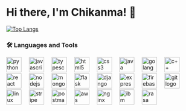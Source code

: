 # Hi there, I'm Chikanma! 👋
[![Top Langs](https://github-readme-stats.vercel.app/api/top-langs/?username=Chikanma681&show_icons=true&theme=buefy&layout=compact&langs_count=8&hide=C)](https://github.com/Chikanma681/)

<h3 align="left">🛠 Languages and Tools</h3>

<div align="left">
  <!-- Languages -->
  <img src="https://cdn.jsdelivr.net/gh/devicons/devicon/icons/python/python-original.svg" height="40" alt="python logo" />
  <img width="12" />
  <img src="https://cdn.jsdelivr.net/gh/devicons/devicon/icons/javascript/javascript-original.svg" height="40" alt="javascript logo" />
  <img width="12" />
  <img src="https://cdn.jsdelivr.net/gh/devicons/devicon/icons/typescript/typescript-original.svg" height="40" alt="typescript logo" />
  <img width="12" />
  <img src="https://cdn.jsdelivr.net/gh/devicons/devicon/icons/html5/html5-original.svg" height="40" alt="html5 logo" />
  <img width="12" />
  <img src="https://cdn.jsdelivr.net/gh/devicons/devicon/icons/css3/css3-original.svg" height="40" alt="css3 logo" />
  <img width="12" />
  <img src="https://cdn.jsdelivr.net/gh/devicons/devicon/icons/java/java-original.svg" height="40" alt="java logo" />
  <img width="12" />
  <img src="https://cdn.jsdelivr.net/gh/devicons/devicon/icons/go/go-original.svg" height="40" alt="golang logo" />
  <img width="12" />
  <img src="https://cdn.jsdelivr.net/gh/devicons/devicon/icons/cpp/cpp-original.svg" height="40" alt="c++ logo" />

  <!-- Frameworks -->
  <img width="12" />
  <img src="https://cdn.jsdelivr.net/gh/devicons/devicon/icons/react/react-original.svg" height="40" alt="react logo" />
  <img width="12" />
  <img src="https://cdn.jsdelivr.net/gh/devicons/devicon/icons/nodejs/nodejs-original.svg" height="40" alt="nodejs logo" />
  <img width="12" />
  <img src="https://cdn.jsdelivr.net/gh/devicons/devicon/icons/mongodb/mongodb-original.svg" height="40" alt="mongodb logo" />
  <img width="12" />
  <img src="https://cdn.jsdelivr.net/gh/devicons/devicon/icons/flask/flask-original.svg" height="40" alt="flask logo" />
  <img width="12" />
  <img src="https://cdn.jsdelivr.net/gh/devicons/devicon/icons/django/django-original.svg" height="40" alt="django logo" />
  <img width="12" />
  <img src="https://cdn.jsdelivr.net/gh/devicons/devicon/icons/express/express-original.svg" height="40" alt="express logo" />
  <img width="12" />
  <img src="https://cdn.jsdelivr.net/gh/devicons/devicon/icons/firebase/firebase-plain.svg" height="40" alt="firebase logo" />

  <!-- Tools -->
  <img width="12" />
  <img src="https://cdn.jsdelivr.net/gh/devicons/devicon/icons/git/git-original.svg" height="40" alt="git logo" />
  <img width="12" />
  <img src="https://cdn.jsdelivr.net/gh/devicons/devicon/icons/linux/linux-original.svg" height="40" alt="linux logo" />
  <img width="12" />
  <img src="https://upload.wikimedia.org/wikipedia/commons/thumb/b/ba/Stripe_Logo%2C_revised_2016.svg/1024px-Stripe_Logo%2C_revised_2016.svg.png" height="40" alt="stripe logo" />
  <img width="12" />
  <img src="URL_TO_POSTMAN_LOGO" height="40" alt="postman logo" />
  <img width="12" />
  <img src="URL_TO_AWS_LOGO" height="40" alt="aws logo" />
  <img width="12" />
  <img src="URL_TO_NGINX_LOGO" height="40" alt="nginx logo" />

  <!-- Additional Tools -->
  <img width="12" />
  <img src="URL_TO_IBM_WATSON_ASSISTANT_LOGO" height="40" alt="ibm watson assistant logo" />
  <img width="12" />
  <img src="URL_TO_RASA_CHATBOT_LOGO" height="40" alt="rasa chatbot logo" />
</div>
